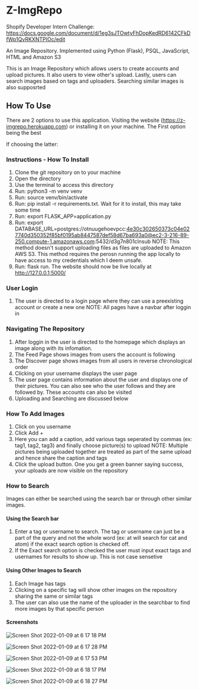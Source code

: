 
# Z-ImgRepo

Shopify Developer Intern Challenge: https://docs.google.com/document/d/1eg3sJTOwtyFhDopKedRD6142CFkDfWp1QvRKXNTPIOc/edit

An Image Repository. Implemented using Python (Flask), PSQL, JavaScript, HTML and Amazon S3

This is an Image Repository which allows users to create accounts and upload pictures. It also users to view other's upload. Lastly, users can search images based on tags and uploaders. Searching similar images is also supposrted

## How To Use 
There are 2 options to use this application. Visiting the website (https://z-imgrepo.herokuapp.com) or installing it on your machine. The First option being the best

If choosing the latter:
### Instructions - How To Install
1. Clone the git repository on to your machine
2. Open the directory
3. Use the terminal to access this directory
4. Run: python3 -m venv venv
5. Run: source venv/bin/activate
6. Run: pip install -r requirements.txt. Wait for it to install, this may take some time
7. Run: export FLASK_APP=application.py
8. Run: export DATABASE_URL=postgres://otnuugehoevpcc:4e30c302650373c04e027740d350352f85bf0195ab8447587def58d67ba693a0@ec2-3-216-89-250.compute-1.amazonaws.com:5432/d3g7n801clnsub
NOTE: This method doesn't support uploading files as files are uploaded to Amazon AWS S3. This method requires the perosn running the app locally to have access to my credentials which I deem unsafe.
9. Run: flask run. The website should now be live locally at http://127.0.0.1:5000/

### User Login
1. The user is directed to a login page where they can use a preexisting account or create a new one
NOTE: All pages have a navbar after loggin in

### Navigating The Repository
1. After loggin in the user is directed to the homepage which displays an image along with its infomation.
2. The Feed Page shows images from users the account is following
3. The Discover page shows images from all users in reverse chronological order
4. Clicking on your username displays the user page
5. The user page contains information about the user and displays one of their pictures. You can also see who the user follows and they are followed by. These accounts can also be visited
6. Uploading and Searching are discussed below

### How To Add Images
1. Click on you username
2. Click Add +
3. Here you can add a caption, add various tags seperated by commas (ex: tag1, tag2, tag3) and finally choose picture(s) to upload
NOTE: Multiple pictures being uploaded together are treated as part of the same upload and hence share the caption and tags
4. Click the upload button. One you get a green banner saying success, your uploads are now visible on the repository

### How to Search
Images can either be searched using the search bar or through other similar images.

#### Using the Search bar
1. Enter a tag or username to search. The tag or username can just be a part of the query and not the whole word (ex: at will search for cat and atom) if the exact search option is checked off.
2. If the Exact search option is checked the user must input exact tags and usernames for results to show up. This is not case sensetive

#### Using Other Images to Search
1. Each Image has tags
2. Clicking on a specific tag will show other images on the repository sharing the same or similar tags
3. The user can also use the name of the uploader in the searchbar to find more images by that specific person

#### Screenshots

![Screen Shot 2022-01-09 at 6 17 18 PM](https://user-images.githubusercontent.com/60079441/148705283-a22ea1b1-ed13-44e5-b887-7f12de9886fb.png)

![Screen Shot 2022-01-09 at 6 17 28 PM](https://user-images.githubusercontent.com/60079441/148705299-bbe73d2a-2cf3-427a-a8c3-8bf489058d9c.png)

![Screen Shot 2022-01-09 at 6 17 53 PM](https://user-images.githubusercontent.com/60079441/148705305-9b62dbee-4f04-490a-911a-630c705347cc.png)

![Screen Shot 2022-01-09 at 6 18 17 PM](https://user-images.githubusercontent.com/60079441/148705314-15b29780-9f99-479b-b4ed-1b277f0ebfba.png)

![Screen Shot 2022-01-09 at 6 18 27 PM](https://user-images.githubusercontent.com/60079441/148705317-1a897740-2e8d-4f93-97d7-e9b7f2433eb1.png)

